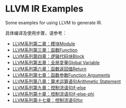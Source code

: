 # LLVM IR Examples

Some examples for using LLVM to generate IR.

具体编译及使用步骤，请参考：

- [LLVM系列第二章：模块Module](https://blog.csdn.net/Zhanglin_Wu/article/details/125230696)
- [LLVM系列第三章：函数Function](https://blog.csdn.net/Zhanglin_Wu/article/details/125241486)
- [LLVM系列第四章：逻辑代码块Block](https://blog.csdn.net/Zhanglin_Wu/article/details/125246123)
- [LLVM系列第五章：全局变量Global Variable](https://blog.csdn.net/Zhanglin_Wu/article/details/125253018)
- [LLVM系列第六章：函数返回值Return](https://blog.csdn.net/Zhanglin_Wu/article/details/125270884)
- [LLVM系列第七章：函数参数Function Arguments](https://blog.csdn.net/Zhanglin_Wu/article/details/125282656)
- [LLVM系列第八章：算术运算语句Arithmetic Statement](https://blog.csdn.net/Zhanglin_Wu/article/details/125289502)
- [LLVM系列第九章：控制流语句if-else](https://blog.csdn.net/Zhanglin_Wu/article/details/125323548)
- [LLVM系列第十章：控制流语句if-else-phi](https://blog.csdn.net/Zhanglin_Wu/article/details/125326280)
- [LLVM系列第十七章：控制流语句for](https://blog.csdn.net/Zhanglin_Wu/article/details/125354110)
